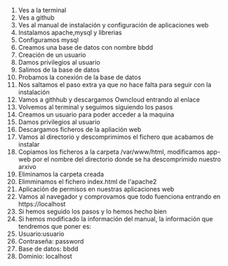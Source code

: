1. Ves a la terminal
2. Ves  a github
3. Ves al manual de instalación y configuración de aplicaciones web
4. Instalamos apache,mysql y librerias
5. Configuramos mysql
6. Creamos una base de datos con nombre bbdd
7. Creación de un usuario
8. Damos privilegios al usuario
9. Salimos de la base de datos
10. Probamos la conexión de la base de datos
11. Nos saltamos el paso extra ya que no hace falta para seguir con la instalación
12. Vamos a githhub y descargamos Owncloud entrando al enlace
13. Volvemos al terminal y  seguimos siguiendo los pasos
14. Creamos un usuario para poder acceder a la maquina
15. Damos privilegios al usuario
16. Descargamos ficheros de la apliación web
17. Vamos al directorio y descomprimimos el fichero que acabamos de instalar
18. Copiamos los  ficheros  a la carpeta /var/www/html, modificamos app-web por el nombre del directorio donde se ha descomprimido nuestro arxivo
19. Eliminamos la carpeta creada
20. Elimminamos el fichero index.html de l'apache2
21. Aplicación de permisos en nuestras aplicaciones web
22. Vamos al navegador y comprovamos que todo fuenciona entrando en https://localhost
23. Si hemos seguido los pasos y lo hemos hecho bien
24. Si hemos modificado la información del manual, la información que tendremos que poner es:
25. Usuario:usuario
26. Contraseña: password
27. Base de datos: bbdd
28. Dominio: localhost



